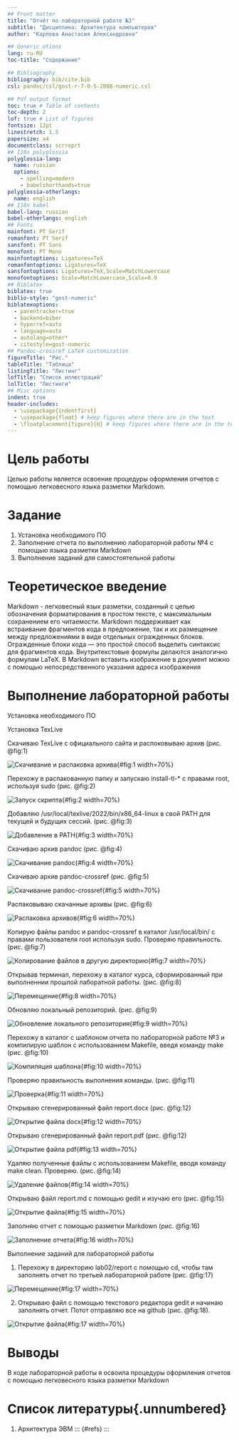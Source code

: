 ```yaml
---
## Front matter
title: "Отчёт по лабораторной работе №3"
subtitle: "Дисциплина: Архитектура компьютеров"
author: "Карпова Анастасия Александровна"

## Generic otions
lang: ru-RU
toc-title: "Содержание"

## Bibliography
bibliography: bib/cite.bib
csl: pandoc/csl/gost-r-7-0-5-2008-numeric.csl

## Pdf output format
toc: true # Table of contents
toc-depth: 2
lof: true # List of figures
fontsize: 12pt
linestretch: 1.5
papersize: a4
documentclass: scrreprt
## I18n polyglossia
polyglossia-lang:
  name: russian
  options:
	- spelling=modern
	- babelshorthands=true
polyglossia-otherlangs:
  name: english
## I18n babel
babel-lang: russian
babel-otherlangs: english
## Fonts
mainfont: PT Serif
romanfont: PT Serif
sansfont: PT Sans
monofont: PT Mono
mainfontoptions: Ligatures=TeX
romanfontoptions: Ligatures=TeX
sansfontoptions: Ligatures=TeX,Scale=MatchLowercase
monofontoptions: Scale=MatchLowercase,Scale=0.9
## Biblatex
biblatex: true
biblio-style: "gost-numeric"
biblatexoptions:
  - parentracker=true
  - backend=biber
  - hyperref=auto
  - language=auto
  - autolang=other*
  - citestyle=gost-numeric
## Pandoc-crossref LaTeX customization
figureTitle: "Рис."
tableTitle: "Таблица"
listingTitle: "Листинг"
lofTitle: "Список иллюстраций"
lolTitle: "Листинги"
## Misc options
indent: true
header-includes:
  - \usepackage{indentfirst}
  - \usepackage{float} # keep figures where there are in the text
  - \floatplacement{figure}{H} # keep figures where there are in the text
---
```


# Цель работы

Целью работы является освоение процедуры оформления отчетов с помощью легковесного
языка разметки Markdown.

# Задание

1. Установка необходимого ПО
2. Заполнение отчета по выполнению лабораторной работы №4 с помощью языка разметки Markdown
3. Выполнение заданий для самостоятельной работы

# Теоретическое введение

Markdown - легковесный язык разметки, созданный с целью обозначения форматирования в простом тексте, 
с максимальным сохранением его читаемости. Markdown поддерживает как встраивание фрагментов кода в 
предложение, так и их размещение между предложениями в виде отдельных огражденных блоков. Огражденные блоки
кода — это простой способ выделить синтаксис для фрагментов кода. Внутритекстовые формулы делаются аналогично 
формулам LaTeX. В Markdown вставить изображение в документ можно с помощью непосредственного указания адреса 
изображения

# Выполнение лабораторной работы

Установка необходимого ПО 
   
  Установка TexLive
  
  Скачиваю TexLive с официального сайта и распоковываю архив (рис. @fig:1)
  
![Скачивание и распаковка архива](image/Л03/4.1.jpg){#fig:1 width=70%}

  Перехожу в распакованную папку и запускаю install-tl-* с правами root, используя sudo (рис. @fig:2)
  
![Запуск скрипта](image/Л03/4.2.jpg){#fig:2 width=70%}

  Добавляю /usr/local/texlive/2022/bin/x86_64-linux в свой PATH для текущей и будущих сессий. (рис. @fig:3)
  
![Добавление в PATH](image/Л03/4.3.jpg){#fig:3 width=70%}

  Скачиваю архив pandoc (рис. @fig:4)
  
![Cкачивание pandoc](image/Л03/4.4.jpg){#fig:4 width=70%}

  Скачиваю архив pandoc-crossref (рис. @fig:5)
  
![Cкачивание pandoc-crossref](image/Л03/4.5.jpg){#fig:5 width=70%}
 
  Распаковываю скачанные архивы (рис. @fig:6)
  
![Распаковка архивов](image/Л03/4.6.jpg){#fig:6 width=70%}

  Копирую файлы pandoc и pandoc-crossref в каталог /usr/local/bin/ с правами пользователя root используя sudo. Проверяю правильность. (рис. @fig:7)
  
![Копирование файлов в другую директорию](image/Л03/4.7.jpg){#fig:7 width=70%}

  Открывав терминал, перехожу в каталог курса, сформированный при выполненнии прошлой лаборатной работы. (рис. @fig:8)

![Перемещение](image/Л03/4.8.jpg){#fig:8 width=70%}

  Обновляю локальный репозиторий. (рис. @fig:9)

![Обновление локального репозитория](image/Л03/4.9.jpg){#fig:9 width=70%}

  Перехожу в каталог с шаблоном отчета по лабораторной работе №3 и компилирую шаблон с использованием Makefile, введя команду make (рис. @fig:10)
  
![Компиляция шаблона](image/Л03/4.10.jpg){#fig:10 width=70%}

  Проверяю правильность выполнения команды. (рис. @fig:11)
  
![Проверка](image/Л03/4.11.jpg){#fig:11 width=70%} 
  
  Открываю сгенерированный файл report.docx (рис. @fig:12)
  
![Открытие файла docx](image/Л03/4.12.jpg){#fig:12 width=70%}
 
  Открываю сгенерированный файл report.pdf (рис. @fig:12)
  
![Открытие файла pdf](image/Л03/4.13.jpg){#fig:13 width=70%}
  
  Удаляю полученные файлы с использованием Makefile, вводя команду make clean. Проверяю. (рис. @fig:14)
  
![Удаление файлов](image/Л03/4.14.jpg){#fig:14 width=70%}
 
  Открываю файл report.md с помощью gedit и изучаю его (рис. @fig:15)
  
![Открытие файла](image/Л03/4.15.jpg){#fig:15 width=70%}
 
  Заполняю отчет с помощью разметки Markdown (рис. @fig:16)
  
![Заполнение отчета](image/Л03/4.16.jpg){#fig:16 width=70%}

Выполнение заданий для лабораторной работы
  
  1. Перехожу в директорию lab02/report с помощью cd, чтобы там заполнять отчет по третьей лабораторной работе (рис. @fig:17)
  
![Перемещение](image/Л03/4.17.jpg){#fig:17 width=70%}
  
  2. Открываю файл с помощью текстового редактора gedit и начинаю заполнять отчет. Потот отправляю все на github (рис. @fig:18).
 
![Открытие файла](image/Л03/4.17.jpg){#fig:17 width=70%} 
 
 
# Выводы

В ходе лабораторной работы я освоила процедуры оформления отчетов с помощью легковесного языка разметки Markdown

# Список литературы{.unnumbered}
1. Архитектура ЭВМ
::: {#refs}
:::
